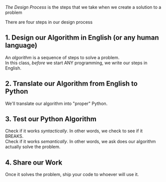 *The Design Process* is the steps that we take when we create a solution to a problem

There are four steps in our design process
## 1. Design our Algorithm in English (or any human language)
An *algorithm* is a sequence of steps to solve a problem.  
In this class, *before* we start ANY programming, we write our steps in English.
## 2. Translate our Algorithm from English to Python
We'll translate our algorithm into "proper" Python.
## 3. Test our Python Algorithm
Check if it works *syntactically*. In other words, we check to see if it BREAKS.  
Check if it works *semantically*. In other words, we ask does our algorithm actually solve the problem.
## 4. Share our Work
Once it solves the problem, ship your code to whoever will use it.
